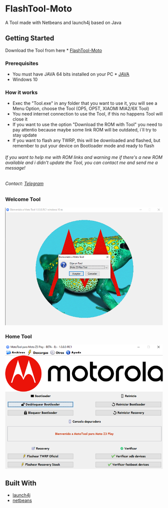 # FlashTool-Moto

A Tool made with Netbeans and launch4j based on Java

## Getting Started

Download the Tool from here * [FlashTool-Moto](https://github.com/Franco28/FlashTool-OP/releases) 

### Prerequisites

- You must have JAVA 64 bits installed on your PC * [JAVA](https://www.java.com/en/download/manual.jsp) 
- Windows 10

### How it works

- Exec the "Tool.exe" in any folder that you want to use it, you will see a Menu Option, choose the Tool (OP5, OP5T, XIAOMI MIA2/6X Tool)
- You need internet connection to use the Tool, if this no happens Tool will close it
- If you want to use the option "Download the ROM with Tool" you need to pay attentio  because maybe some link ROM will be outdated, i´ll try to stay update
- If you want to flash any TWRP, this will be downloaded and flashed, but remember to put your device on Bootloader mode and ready to flash
###### If you want to help me with ROM links and warning me if there's a new ROM available and i didn't update the Tool, you can contact me and send me a message!

###### Contact: [Telegram](https://t.me/francom28) 

### Welcome Tool

![Tool](https://raw.githubusercontent.com/Franco28/FlashTool-OP/MotoTool/Welcome.png "Welcome Tool")

### Home Tool

![Tool](https://raw.githubusercontent.com/Franco28/FlashTool-OP/MotoTool/Tool.png "Tool")

## Built With

* [launch4j](http://launch4j.sourceforge.net/)
* [netbeans](https://netbeans.org)
